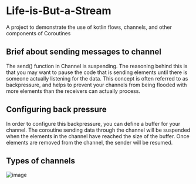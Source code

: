 # Life-is-But-a-Stream
A project to demonstrate the use of kotlin flows, channels, and other components of Coroutines

## Brief about sending messages to channel 
The send() function in Channel is suspending. The reasoning behind this is that you may want to pause the code that is sending elements 
until there is someone actually listening for the data. 
This concept is often referred to as backpressure, and helps to prevent your
channels from being flooded with more elements than the receivers can actually process.


## Configuring back pressure
In order to configure this backpressure, you can define a buffer for your channel. The
coroutine sending data through the channel will be suspended when the elements in the
channel have reached the size of the buffer. Once elements are removed from the channel,
the sender will be resumed.

## Types of channels
![image](https://user-images.githubusercontent.com/58071934/216783715-d11da268-f244-4561-89c4-674a25cba6e7.png)

